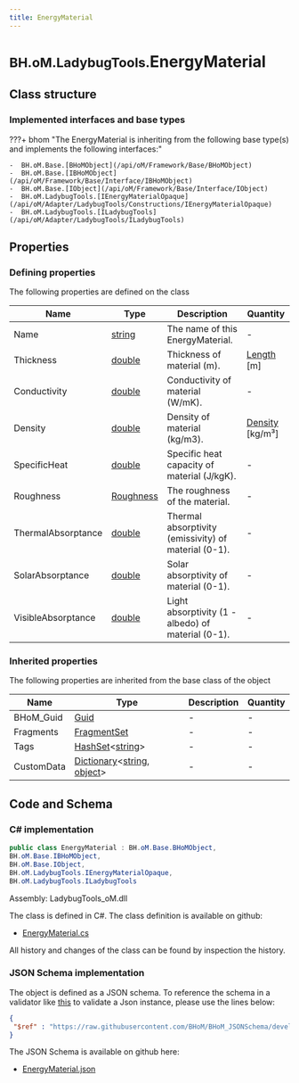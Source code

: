 ```yaml
---
title: EnergyMaterial
---
```


# <small>BH.oM.LadybugTools.</small>**EnergyMaterial**



## Class structure

### Implemented interfaces and base types

???+ bhom "The EnergyMaterial is inheriting from the following base type(s) and implements the following interfaces:"

    -  BH.oM.Base.[BHoMObject](/api/oM/Framework/Base/BHoMObject)
    -  BH.oM.Base.[IBHoMObject](/api/oM/Framework/Base/Interface/IBHoMObject)
    -  BH.oM.Base.[IObject](/api/oM/Framework/Base/Interface/IObject)
    -  BH.oM.LadybugTools.[IEnergyMaterialOpaque](/api/oM/Adapter/LadybugTools/Constructions/IEnergyMaterialOpaque)
    -  BH.oM.LadybugTools.[ILadybugTools](/api/oM/Adapter/LadybugTools/ILadybugTools)


## Properties



### Defining properties

The following properties are defined on the class

| Name             | Type             | Description      | Quantity         |
|------------------|------------------|------------------|------------------|
| Name | [string](https://learn.microsoft.com/en-us/dotnet/api/System.String?view=netstandard-2.0) | The name of this EnergyMaterial. | - |
| Thickness | [double](https://learn.microsoft.com/en-us/dotnet/api/System.Double?view=netstandard-2.0) | Thickness of material (m). | [Length](/api/oM/Dimensional/Quantities/Attributes/Length) [m] |
| Conductivity | [double](https://learn.microsoft.com/en-us/dotnet/api/System.Double?view=netstandard-2.0) | Conductivity of material (W/mK). | - |
| Density | [double](https://learn.microsoft.com/en-us/dotnet/api/System.Double?view=netstandard-2.0) | Density of material (kg/m3). | [Density](/api/oM/Dimensional/Quantities/Attributes/Density) [kg/m³] |
| SpecificHeat | [double](https://learn.microsoft.com/en-us/dotnet/api/System.Double?view=netstandard-2.0) | Specific heat capacity of material (J/kgK). | - |
| Roughness | [Roughness](/api/oM/Adapter/LadybugTools/Enum/Roughness) | The roughness of the material. | - |
| ThermalAbsorptance | [double](https://learn.microsoft.com/en-us/dotnet/api/System.Double?view=netstandard-2.0) | Thermal absorptivity (emissivity) of material (0-1). | - |
| SolarAbsorptance | [double](https://learn.microsoft.com/en-us/dotnet/api/System.Double?view=netstandard-2.0) | Solar absorptivity of material (0-1). | - |
| VisibleAbsorptance | [double](https://learn.microsoft.com/en-us/dotnet/api/System.Double?view=netstandard-2.0) | Light absorptivity (1 - albedo) of material (0-1). | - |


### Inherited properties
The following properties are inherited from the base class of the object

| Name             | Type             | Description      | Quantity         |
|------------------|------------------|------------------|------------------|
| BHoM_Guid | [Guid](https://learn.microsoft.com/en-us/dotnet/api/System.Guid?view=netstandard-2.0) | - | - |
| Fragments | [FragmentSet](/api/oM/Framework/Base/FragmentSet) | - | - |
| Tags | [HashSet](https://learn.microsoft.com/en-us/dotnet/api/System.Collections.Generic.HashSet-1?view=netstandard-2.0)&lt;[string](https://learn.microsoft.com/en-us/dotnet/api/System.String?view=netstandard-2.0)&gt; | - | - |
| CustomData | [Dictionary](https://learn.microsoft.com/en-us/dotnet/api/System.Collections.Generic.Dictionary-2?view=netstandard-2.0)&lt;[string](https://learn.microsoft.com/en-us/dotnet/api/System.String?view=netstandard-2.0), [object](https://learn.microsoft.com/en-us/dotnet/api/System.Object?view=netstandard-2.0)&gt; | - | - |


## Code and Schema

### C# implementation

``` C# title="C#"
public class EnergyMaterial : BH.oM.Base.BHoMObject,
BH.oM.Base.IBHoMObject,
BH.oM.Base.IObject,
BH.oM.LadybugTools.IEnergyMaterialOpaque,
BH.oM.LadybugTools.ILadybugTools
```

Assembly: LadybugTools_oM.dll

The class is defined in C#. The class definition is available on github:

- [EnergyMaterial.cs](https://github.com/BHoM/LadybugTools_Toolkit/blob/develop/LadybugTools_oM/Constructions\EnergyMaterial.cs)

All history and changes of the class can be found by inspection the history.
### JSON Schema implementation

The object is defined as a JSON schema. To reference the schema in a validator like [this](https://www.jsonschemavalidator.net/) to validate a Json instance, please use the lines below:

``` json title="JSON Schema"
{
 "$ref" : "https://raw.githubusercontent.com/BHoM/BHoM_JSONSchema/develop/LadybugTools_oM/EnergyMaterial.json"
}
```

The JSON Schema is available on github here:

- [EnergyMaterial.json](https://github.com/BHoM/BHoM_JSONSchema/blob/develop/LadybugTools_oM/EnergyMaterial.json)
